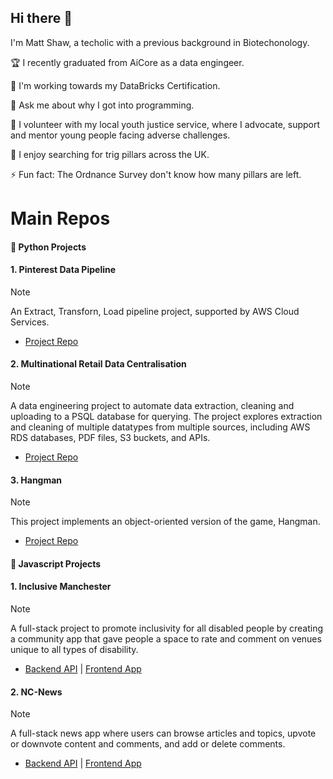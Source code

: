 ## Hi there 👋

<!--
**ArachnaDude/ArachnaDude** is a ✨ _special_ ✨ repository because its `README.md` (this file) appears on your GitHub profile.

Here are some ideas to get you started:

- 🔭 I’m currently working on ...
- 🌱 I’m currently learning ...
- 👯 I’m looking to collaborate on ...
- 🤔 I’m looking for help with ...
- 💬 Ask me about ...
- 📫 How to reach me: ...
- 😄 Pronouns: ...
- ⚡ Fun fact: ...
-->

I'm Matt Shaw, a techolic with a previous background in Biotechonology.

🏆 I recently graduated from AiCore as a data engingeer.

🌱 I'm working towards my DataBricks Certification.

💬 Ask me about why I got into programming.

🤝 I volunteer with my local youth justice service, where I advocate, support and mentor young people facing adverse challenges.

🥾 I enjoy searching for trig pillars across the UK.

⚡ Fun fact: The Ordnance Survey don't know how many pillars are left.

# Main Repos

#### 🐍 Python Projects

#### 1. Pinterest Data Pipeline

> [!Note]
> An Extract, Transforn, Load pipeline project, supported by AWS Cloud Services.

- [Project Repo](https://github.com/ArachnaDude/pinterest-data-pipeline7)

#### 2. Multinational Retail Data Centralisation

> [!Note]
> A data engineering project to automate data extraction, cleaning and uploading to a PSQL database for querying. The project explores extraction and cleaning of multiple datatypes from multiple sources, including AWS RDS databases, PDF files, S3 buckets, and APIs.

- [Project Repo](https://github.com/ArachnaDude/multinational-retail-data-centralisation140)

#### 3. Hangman

> [!Note]
> This project implements an object-oriented version of the game, Hangman.

- [Project Repo](https://github.com/ArachnaDude/hangman884)

#### 👾 Javascript Projects

#### 1. Inclusive Manchester

> [!Note]
> A full-stack project to promote inclusivity for all disabled people by creating a community app that gave people a space to rate and comment on venues unique to all types of disability.

- [Backend API](https://github.com/ArachnaDude/inclusive-manc-be) | [Frontend App](https://github.com/ArachnaDude/inclusive-manc-fe)

#### 2. NC-News

> [!Note]
> A full-stack news app where users can browse articles and topics, upvote or downvote content and comments, and add or delete comments.

- [Backend API](https://github.com/ArachnaDude/nc-news-backend) | [Frontend App](https://github.com/ArachnaDude/nc-news-frontend)
